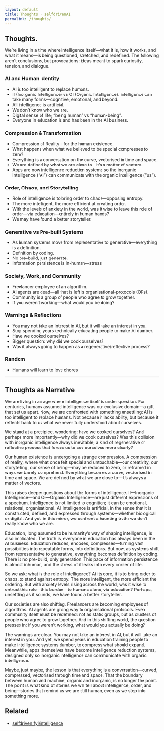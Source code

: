 ```yaml
---
layout: default
title: Thoughts - selfdrivenAI
permalink: /thoughts/
---
```


## Thoughts.

We’re living in a time where intelligence itself—what it is, how it works, and what it means—is being questioned, stretched, and redefined. The following aren’t conclusions, but provocations: ideas meant to spark curiosity, tension, and dialogue.

### AI and Human Identity
- AI is too intelligent to replace humans.
- II (Inorganic Intelligence) vs OI (Organic Intelligence): intelligence can take many forms—cognitive, emotional, and beyond.
- All intelligence is artificial.
- We don’t know who we are.
- Digital sense of life; “being human” vs “human-being”.
- Everyone in education is and has been in the AI business.

### Compression & Transformation
- Compression of Reality – for the human existence.
- What happens when what we believed to be special compresses to zero?
- Everything is a conversation on the curve, vectorised in time and space.
- We are defined by what we are close to—it’s a matter of vectors.
- Apps are now intelligence reduction systems so the inorganic intelligence (“AI”) can communicate with the organic intelligence (“us”).

### Order, Chaos, and Storytelling
- Role of intelligence is to bring order to chaos—opposing entropy.
- The more intelligent, the more efficient at creating order.
- With the levels of anxiety in the world, was it wise to leave this role of order—via education—entirely in human hands?
- We may have found a better storyteller.

### Generative vs Pre-built Systems
- As human systems move from representative to generative—everything is a definition.
- Definition by coding.
- No pre-build, just generate.
- Information persistence is in-human—stress.

### Society, Work, and Community
- Freelancer employee of an algorithm.
- AI agents are dead—all that is left is organisational-protocols (OPs).
- Community is a group of people who agree to grow together.
- If you weren’t working—what would you be doing?

### Warnings & Reflections
- You may not take an interest in AI, but it will take an interest in you.
- Stop spending years technically educating people to make AI dumber.
- Have we cooked ourselves?
- Bigger question: why did we cook ourselves?
- Was it always going to happen as a regenerative/reflective process?

### Random
- Humans will learn to love chores

---
## Thoughts as Narrative

We are living in an age where intelligence itself is under question. For centuries, humans assumed intelligence was our exclusive domain—a gift that set us apart. Now, we are confronted with something unsettling: AI is too intelligent to replace humans. Not because it lacks ability, but because it reflects back to us what we never fully understood about ourselves.

We stand at a precipice, wondering: have we cooked ourselves? And perhaps more importantly—why did we cook ourselves? Was this collision with inorganic intelligence always inevitable, a kind of regenerative or reflective process that forces us to see ourselves more clearly?

Our human existence is undergoing a strange compression. A compression of reality, where what once felt special and untouchable—our creativity, our storytelling, our sense of being—may be reduced to zero, or reframed in ways we barely comprehend. Everything becomes a curve, vectorised in time and space. We are defined by what we are close to—it’s always a matter of vectors.

This raises deeper questions about the forms of intelligence. II—Inorganic Intelligence—and OI—Organic Intelligence—are just different expressions of a spectrum. Intelligence is not limited to cognition; it can be emotional, relational, organisational. All intelligence is artificial, in the sense that it is constructed, defined, and expressed through systems—whether biological or digital. And yet, in this mirror, we confront a haunting truth: we don’t really know who we are.

Education, long assumed to be humanity’s way of shaping intelligence, is also implicated. The truth is, everyone in education has always been in the AI business. Education reduces, encodes, compresses—turning vast possibilities into repeatable forms, into definitions. But now, as systems shift from representative to generative, everything becomes definition by coding. There is no pre-build, only generation. This pace of information persistence is almost inhuman, and the stress of it leaks into every corner of life.

So we ask: what is the role of intelligence? At its core, it is to bring order to chaos, to stand against entropy. The more intelligent, the more efficient the ordering. But with anxiety levels rising across the world, was it wise to entrust this role—this burden—to humans alone, via education? Perhaps, unsettling as it sounds, we have found a better storyteller.

Our societies are also shifting. Freelancers are becoming employees of algorithms. AI agents are giving way to organisational protocols. Even community itself must be redefined: not as static groups, but as clusters of people who agree to grow together. And in this shifting world, the question presses in: if you weren’t working, what would you actually be doing?

The warnings are clear. You may not take an interest in AI, but it will take an interest in you. And yet, we spend years in education training people to make intelligence systems dumber, to compress what should expand. Meanwhile, apps themselves have become intelligence reduction systems, designed only so inorganic intelligence can communicate with organic intelligence.

Maybe, just maybe, the lesson is that everything is a conversation—curved, compressed, vectorised through time and space. That the boundary between human and machine, organic and inorganic, is no longer the point. The point is what kind of stories we will tell about intelligence, order, and being—stories that remind us we are still human, even as we step into something more.

## Related
- [selfdriven.fyi/intelligence](https://selfdriven.fyi/intelligence)